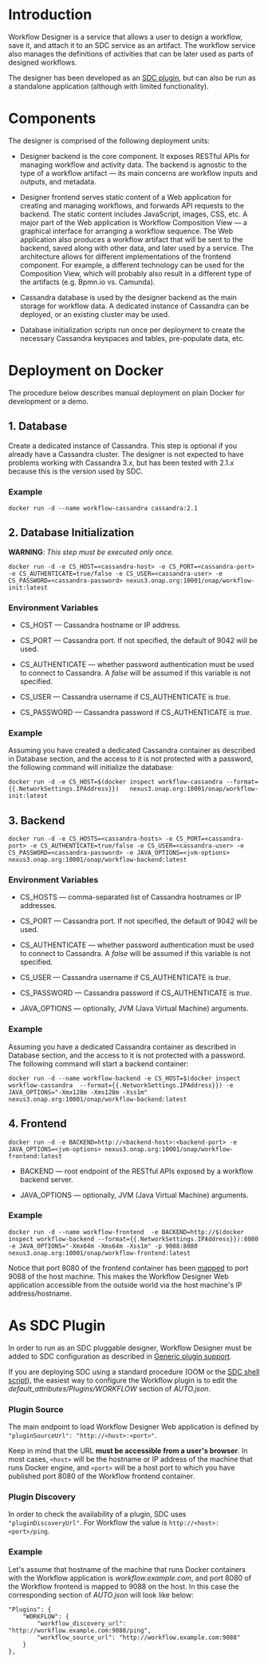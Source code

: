 # Introduction

Workflow Designer is a service that allows a user to design a workflow, save it, and attach it to an SDC service as
an artifact. The workflow service also manages the definitions of activities that can be later used as parts of 
designed workflows.

The designer has been developed as an [SDC plugin](https://wiki.onap.org/display/DW/Generic+Designer+Support), 
but can also be run as a standalone application (although with limited functionality).




# Components

The designer is comprised of the following deployment units:

- Designer backend is the core component. It exposes RESTful APIs for managing workflow and activity data. The backend
is agnostic to the type of a workflow artifact &mdash; its main concerns are workflow inputs and outputs, and metadata.
 
- Designer frontend serves static content of a Web application for creating and managing workflows, and forwards API 
requests to the backend. The static content includes JavaScript, images, CSS, etc. A major part of the Web application 
is Workflow Composition View &mdash; a graphical interface for arranging a workflow sequence. The Web application also produces a 
workflow artifact that will be sent to the backend, saved along with other data, and later used by a service. The architecture 
allows for different implementations of the frontend component. For example, a different technology can be used for the 
Composition View, which will probably also result in a different type of the artifacts (e.g. Bpmn.io vs. Camunda).

- Cassandra database is used by the designer backend as the main storage for workflow data. A dedicated instance of 
Cassandra can be deployed, or an existing cluster may be used.

- Database initialization scripts run once per deployment to create the necessary Cassandra keyspaces and tables, pre-populate data, etc.     

# Deployment on Docker

The procedure below describes manual deployment on plain Docker for development or a demo.

## 1. Database

Create a dedicated instance of Cassandra. This step is optional if you already have a Cassandra cluster.
The designer is not expected to have problems working with Cassandra 3.x, but has been tested with 2.1.x because this is the version used by 
SDC.

### Example

`docker run -d --name workflow-cassandra cassandra:2.1` 

## 2. Database Initialization

**WARNING**: *This step must be executed only once.* 

`docker run -d -e CS_HOST=<cassandra-host> -e CS_PORT=<cassandra-port> -e CS_AUTHENTICATE=true/false
-e CS_USER=<cassandra-user> -e CS_PASSWORD=<cassandra-password> nexus3.onap.org:10001/onap/workflow-init:latest`

### Environment Variables

- CS_HOST &mdash; Cassandra hostname or IP address.

- CS_PORT &mdash; Cassandra port. If not specified, the default of 9042 will be used.

- CS_AUTHENTICATE &mdash; whether password authentication must be used to connect to Cassandra. A *false* will be 
assumed if this variable is not specified.

- CS_USER &mdash; Cassandra username if CS_AUTHENTICATE is *true*.

- CS_PASSWORD &mdash; Cassandra password if CS_AUTHENTICATE is *true*.

### Example

Assuming you have created a dedicated Cassandra container as described in Database section, and the access to it is not 
protected with a password, the following command will initialize the database:

`docker run -d -e CS_HOST=$(docker inspect workflow-cassandra --format={{.NetworkSettings.IPAddress}})  
nexus3.onap.org:10001/onap/workflow-init:latest`

## 3. Backend

`docker run -d -e CS_HOSTS=<cassandra-hosts> -e CS_PORT=<cassandra-port> -e CS_AUTHENTICATE=true/false
-e CS_USER=<cassandra-user> -e CS_PASSWORD=<cassandra-password> -e JAVA_OPTIONS=<jvm-options> 
nexus3.onap.org:10001/onap/workflow-backend:latest`

### Environment Variables

- CS_HOSTS &mdash; comma-separated list of Cassandra hostnames or IP addresses.

- CS_PORT &mdash; Cassandra port. If not specified, the default of 9042 will be used.

- CS_AUTHENTICATE &mdash; whether password authentication must be used to connect to Cassandra. A *false* will be 
assumed if this variable is not specified.

- CS_USER &mdash; Cassandra username if CS_AUTHENTICATE is *true*.

- CS_PASSWORD &mdash; Cassandra password if CS_AUTHENTICATE is *true*.

- JAVA_OPTIONS &mdash; optionally, JVM (Java Virtual Machine) arguments.

### Example

Assuming you have a dedicated Cassandra container as described in Database section, and the access to it is not 
protected with a password. The following command will start a backend container:

`docker run -d --name workflow-backend -e CS_HOST=$(docker inspect workflow-cassandra 
--format={{.NetworkSettings.IPAddress}}) -e JAVA_OPTIONS="-Xmx128m -Xms128m -Xss1m" 
nexus3.onap.org:10001/onap/workflow-backend:latest`

## 4. Frontend

`docker run -d -e BACKEND=http://<backend-host>:<backend-port> -e JAVA_OPTIONS=<jvm-options>
nexus3.onap.org:10001/onap/workflow-frontend:latest`

- BACKEND &mdash; root endpoint of the RESTful APIs exposed by a workflow backend server.

- JAVA_OPTIONS &mdash; optionally, JVM (Java Virtual Machine) arguments.

### Example

`docker run -d --name workflow-frontend 
-e BACKEND=http://$(docker inspect workflow-backend --format={{.NetworkSettings.IPAddress}}):8080 
-e JAVA_OPTIONS="-Xmx64m -Xms64m -Xss1m" -p 9088:8080 nexus3.onap.org:10001/onap/workflow-frontend:latest`

Notice that port 8080 of the frontend container has been 
[mapped]( https://docs.docker.com/config/containers/container-networking/#published-ports) to port 9088 of the host 
machine. This makes the Workflow Designer Web application accessible from the outside world via the host machine's 
IP address/hostname.

# As SDC Plugin

In order to run as an SDC pluggable designer, Workflow Designer must be added to SDC configuration as described in
[Generic plugin support](https://wiki.onap.org/display/DW/Generic+Designer+Support). 

If you are deploying SDC using a standard procedure (OOM or the 
[SDC shell script](https://wiki.onap.org/display/DW/Deploying+SDC+on+a+Linux+VM+for+Development)), 
the easiest way to configure the Workflow plugin is to edit the *default_attributes/Plugins/WORKFLOW* 
section of *AUTO.json*.

### Plugin Source

The main endpoint to load Workflow Designer Web application is defined by `"pluginSourceUrl": "http://<host>:<port>"`.

Keep in mind that the URL **must be accessible from a user's browser**. In most cases, `<host>` will be the hostname or
IP address of the machine that runs Docker engine, and `<port>` will be a host port to which you have published port 
8080 of the Workflow frontend container.

### Plugin Discovery

In order to check the availability of a plugin, SDC uses `"pluginDiscoveryUrl"`. For Workflow the value is 
`http://<host>:<port>/ping`.

### Example

Let's assume that hostname of the machine that runs Docker containers with the Workflow application is 
*workflow.example.com*, and port 8080 of the Workflow frontend is mapped to 9088 on the host. In this case the corresponding 
section of *AUTO.json* will look like below:

```
"Plugins": {
    "WORKFLOW": {
        "workflow_discovery_url": "http://workflow.example.com:9088/ping",
        "workflow_source_url": "http://workflow.example.com:9088"
    }
},
```
